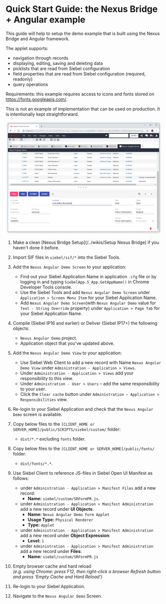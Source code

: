 # Quick Start Guide: the Nexus Bridge + Angular example

This guide will help to setup the demo example that is built using the Nexus Bridge and Angular framework.

The applet supports:
- navigation through records
- displaying, editing, saving and deleting data
- picklists that are read from Siebel configuration
- field properties that are read from Siebel configuration (required, readonly)
- query operations

Requirements: this example requires access to icons and fonts stored on https://fonts.googleapis.com/.

This is not an example of implementation that can be used on production. It is intentionally kept straightforward.

![result](images/form-demo.png)

1. Make a clean [Nexus Bridge Setup](/../wikis/Setup Nexus Bridge) if you haven't done it before.

1. Import SIF files in `siebel/sif/*` into the Siebel Tools.

1. Add the `Nexus Angular Demo Screen` to your application:
      * Find out your Siebel Application Name in application `.cfg` file or by logging in and typing `SiebelApp.S_App.GetAppName()` in Chrome Developer Tools console.
      * Use the Siebel Tools and add `Nexus Angular Demo Screen` under `Application > Screen Menu Item` for your Siebel Application Name.
      * Add `Nexus Angular Demo Screen`(with `Nexus Angular Demo` value for `Text - String Override` property) under `Application > Page Tab` for your Siebel Application Name.

1. Compile (Siebel IP16 and earlier) or Deliver (Siebel IP17+) the following objects: 
    * `Nexus Angular Demo` project.
    * Application object that you've updated above.

1. Add the `Nexus Angular Demo View` to your application:
      * Use Siebel Web Client to add a new record with Name `Nexus Angular Demo View` under `Administration - Application > Views`.
      * Under `Administration - Application > Views` add your responsibility to this view.
      * Under `Administration - User > Users` – add the same responsibility to your user.
      * Click the `Clear cache` button under `Administration – Application > Responsibilities` view.

1. Re-login to your Siebel Application and check that the `Nexus Angular Demo` screen is available.

1. Copy below files to the `[CLIENT_HOME or SERVER_HOME]/public/SCRIPTS/siebel/custom/` folder:
    * `dist/*.*` excluding `fonts` folder.

1. Copy below files to the `[CLIENT_HOME or SERVER_HOME]/public/fonts/` folder:
    * `dist/fonts/*.*`.

1. Use Siebel Client to reference JS-files in Siebel Open UI Manifest as follows:
	  * under `Administration - Application > Manifest Files` add a new record: 
        * **Name:** `siebel/custom/SRFormPR.js`.
	  * under `Administration - Application > Manifest Administration` add a new record under **UI Objects**: 
        * **Name:** `Nexus Angular Demo Form Applet`
        * **Usage Type:** `Physical Renderer`
        * **Type:** `Applet`
	  * under `Administration - Application > Manifest Administration` add a new record under **Object Expression**: 
        * **Level:** `1`
	  * under `Administration - Application > Manifest Administration` add a new record under **Files**: 
        * **Name:** `siebel/custom/SRFormPR.js`

1. Empty browser cache and hard reload
   <br>*(e.g. using Chrome: press F12, then right-click a browser Refresh button and press ‘Empty Cache and Hard Reload’)*

1. Re-login to your Siebel Application.

1. Navigate to the `Nexus Angular Demo` Screen.

